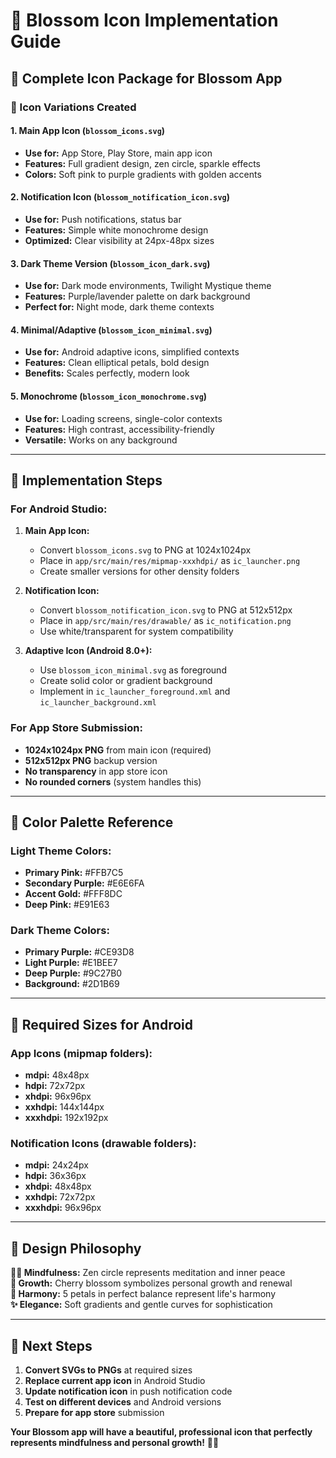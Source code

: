 # 🌸 Blossom Icon Implementation Guide

## 📱 Complete Icon Package for Blossom App

### 🎨 Icon Variations Created

#### 1. **Main App Icon** (`blossom_icons.svg`)
- **Use for:** App Store, Play Store, main app icon
- **Features:** Full gradient design, zen circle, sparkle effects
- **Colors:** Soft pink to purple gradients with golden accents

#### 2. **Notification Icon** (`blossom_notification_icon.svg`)
- **Use for:** Push notifications, status bar
- **Features:** Simple white monochrome design
- **Optimized:** Clear visibility at 24px-48px sizes

#### 3. **Dark Theme Version** (`blossom_icon_dark.svg`)
- **Use for:** Dark mode environments, Twilight Mystique theme
- **Features:** Purple/lavender palette on dark background
- **Perfect for:** Night mode, dark theme contexts

#### 4. **Minimal/Adaptive** (`blossom_icon_minimal.svg`)
- **Use for:** Android adaptive icons, simplified contexts
- **Features:** Clean elliptical petals, bold design
- **Benefits:** Scales perfectly, modern look

#### 5. **Monochrome** (`blossom_icon_monochrome.svg`)
- **Use for:** Loading screens, single-color contexts
- **Features:** High contrast, accessibility-friendly
- **Versatile:** Works on any background

---

## 🔧 Implementation Steps

### For Android Studio:
1. **Main App Icon:**
   - Convert `blossom_icons.svg` to PNG at 1024x1024px
   - Place in `app/src/main/res/mipmap-xxxhdpi/` as `ic_launcher.png`
   - Create smaller versions for other density folders

2. **Notification Icon:**
   - Convert `blossom_notification_icon.svg` to PNG at 512x512px
   - Place in `app/src/main/res/drawable/` as `ic_notification.png`
   - Use white/transparent for system compatibility

3. **Adaptive Icon (Android 8.0+):**
   - Use `blossom_icon_minimal.svg` as foreground
   - Create solid color or gradient background
   - Implement in `ic_launcher_foreground.xml` and `ic_launcher_background.xml`

### For App Store Submission:
- **1024x1024px PNG** from main icon (required)
- **512x512px PNG** backup version
- **No transparency** in app store icon
- **No rounded corners** (system handles this)

---

## 🎨 Color Palette Reference

### Light Theme Colors:
- **Primary Pink:** #FFB7C5
- **Secondary Purple:** #E6E6FA  
- **Accent Gold:** #FFF8DC
- **Deep Pink:** #E91E63

### Dark Theme Colors:
- **Primary Purple:** #CE93D8
- **Light Purple:** #E1BEE7
- **Deep Purple:** #9C27B0
- **Background:** #2D1B69

---

## 📐 Required Sizes for Android

### App Icons (mipmap folders):
- **mdpi:** 48x48px
- **hdpi:** 72x72px  
- **xhdpi:** 96x96px
- **xxhdpi:** 144x144px
- **xxxhdpi:** 192x192px

### Notification Icons (drawable folders):
- **mdpi:** 24x24px
- **hdpi:** 36x36px
- **xhdpi:** 48x48px
- **xxhdpi:** 72x72px
- **xxxhdpi:** 96x96px

---

## 🌟 Design Philosophy

**🧘‍♀️ Mindfulness:** Zen circle represents meditation and inner peace  
**🌸 Growth:** Cherry blossom symbolizes personal growth and renewal  
**💜 Harmony:** 5 petals in perfect balance represent life's harmony  
**✨ Elegance:** Soft gradients and gentle curves for sophistication

---

## 🚀 Next Steps

1. **Convert SVGs to PNGs** at required sizes
2. **Replace current app icon** in Android Studio
3. **Update notification icon** in push notification code
4. **Test on different devices** and Android versions
5. **Prepare for app store** submission

**Your Blossom app will have a beautiful, professional icon that perfectly represents mindfulness and personal growth!** 🌸✨
